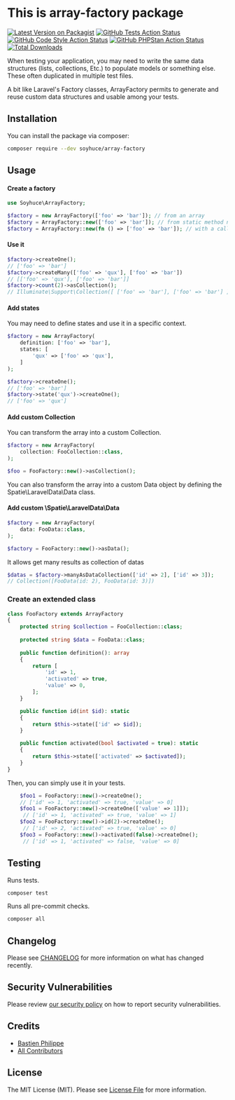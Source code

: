 # This is array-factory package

[![Latest Version on Packagist](https://img.shields.io/packagist/v/soyhuce/array-factory.svg?style=flat-square)](https://packagist.org/packages/soyhuce/array-factory)
[![GitHub Tests Action Status](https://img.shields.io/github/workflow/status/soyhuce/array-factory/run-tests?label=tests)](https://github.com/soyhuce/array-factory/actions?query=workflow%3Arun-tests+branch%3Amain)
[![GitHub Code Style Action Status](https://img.shields.io/github/workflow/status/soyhuce/array-factory/Fix%20PHP%20code%20style%20issues?label=code%20style)](https://github.com/soyhuce/array-factory/actions?query=workflow%3A"Fix+PHP+code+style+issues"+branch%3Amain)
[![GitHub PHPStan Action Status](https://img.shields.io/github/workflow/status/soyhuce/array-factory/PHPStan?label=phpstan)](https://github.com/soyhuce/array-factory/actions?query=workflow%3APHPStan+branch%3Amain)
[![Total Downloads](https://img.shields.io/packagist/dt/soyhuce/array-factory.svg?style=flat-square)](https://packagist.org/packages/soyhuce/array-factory)

When testing your application, you may need to write the same data structures (lists, collections, Etc.) to populate models or something else. These often duplicated in multiple test files.

A bit like Laravel's Factory classes, ArrayFactory permits to generate and reuse custom data structures and usable among your tests.

## Installation

You can install the package via composer:

```bash
composer require --dev soyhuce/array-factory
```

## Usage

#### Create a factory
```php
use Soyhuce\ArrayFactory;

$factory = new ArrayFactory(['foo' => 'bar']); // from an array
$factory = ArrayFactory::new(['foo' => 'bar']); // from static method new
$factory = ArrayFactory::new(fn () => ['foo' => 'bar']); // with a callable
```

#### Use it
```php
$factory->createOne();
// ['foo' => 'bar']
$factory->createMany(['foo' => 'qux'], ['foo' => 'bar'])
// [['foo' => 'qux'], ['foo' => 'bar']]
$factory->count(2)->asCollection();
// Illuminate\Support\Collection([ ['foo' => 'bar'], ['foo' => 'bar'] ])
```

#### Add states
You may need to define states and use it in a specific context.

```php
$factory = new ArrayFactory(
    definition: ['foo' => 'bar'],
    states: [
        'qux' => ['foo' => 'qux'],
    ]
);

$factory->createOne();
// ['foo' => 'bar']
$factory->state('qux')->createOne();
// ['foo' => 'qux']
```

#### Add custom Collection
You can transform the array into a custom Collection.

```php
$factory = new ArrayFactory(
    collection: FooCollection::class,
);

$foo = FooFactory::new()->asCollection();
```

You can also transform the array into a custom Data object by defining the Spatie\LaravelData\Data class.

#### Add custom \Spatie\LaravelData\Data

```php
$factory = new ArrayFactory(
    data: FooData::class,
);

$factory = FooFactory::new()->asData();
```

It allows get many results as collection of datas
```php
$datas = $factory->manyAsDataCollection(['id' => 2], ['id' => 3]);
// Collection([FooData(id: 2), FooData(id: 3)])
```

### Create an extended class

```php
class FooFactory extends ArrayFactory
{    
    protected string $collection = FooCollection::class;
    
    protected string $data = FooData::class;
    
    public function definition(): array
    {
        return [
            'id' => 1,
            'activated' => true,
            'value' => 0,
        ];
    }

    public function id(int $id): static
    {
        return $this->state(['id' => $id]);
    }

    public function activated(bool $activated = true): static
    {
        return $this->state(['activated' => $activated]);
    }
}
```
Then, you can simply use it in your tests. 
```php
    $foo1 = FooFactory::new()->createOne(); 
    // ['id' => 1, 'activated' => true, 'value' => 0]
    $foo1 = FooFactory::new()->createOne(['value' => 1]]);
     // ['id' => 1, 'activated' => true, 'value' => 1]
    $foo2 = FooFactory::new()->id(2)->createOne();
     // ['id' => 2, 'activated' => true, 'value' => 0]
    $foo3 = FooFactory::new()->activated(false)->createOne();
     // ['id' => 1, 'activated' => false, 'value' => 0]
```

## Testing
Runs tests.
```bash
composer test
```
Runs all pre-commit checks.
```bash
composer all
```

## Changelog

Please see [CHANGELOG](CHANGELOG.md) for more information on what has changed recently.

## Security Vulnerabilities

Please review [our security policy](../../security/policy) on how to report security vulnerabilities.

## Credits

- [Bastien Philippe](https://github.com/bastien-phi)
- [All Contributors](../../contributors)

## License

The MIT License (MIT). Please see [License File](LICENSE.md) for more information.
